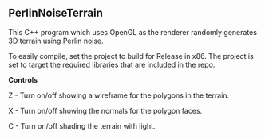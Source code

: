 ## PerlinNoiseTerrain
This C++ program which uses OpenGL as the renderer randomly generates 3D terrain using [Perlin noise](https://www.youtube.com/watch?v=8ZEMLCnn8v0).

To easily compile, set the project to build for Release in x86. The project is set to target the required libraries that are included in the repo.

**Controls**

Z - Turn on/off showing a wireframe for the polygons in the terrain.

X - Turn on/off showing the normals for the polygon faces.

C - Turn on/off shading the terrain with light.
